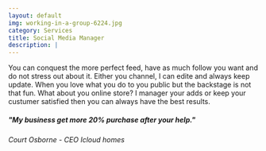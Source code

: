 ```yaml
---
layout: default
img: working-in-a-group-6224.jpg
category: Services
title: Social Media Manager 
description: |
---
```

  You can conquest the more perfect feed, have as much follow you want and do not stress out about it. Either you channel, I  can edite and always keep update. When you love what you do to you public but the backstage is not that fun. What about you online store? I manager your adds or keep your custumer satisfied then you can always have the best results. 


<h5> "My business get more 20% purchase after your help."</h5>
                                                                <p> <h6> Court Osborne - CEO Icloud homes </h6> <p>
